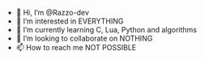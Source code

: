 - 👋 Hi, I’m @Razzo-dev
- 👀 I’m interested in EVERYTHING
- 🌱 I’m currently learning C, Lua, Python and algorithms
- 💞️ I’m looking to collaborate on NOTHING
- 📫 How to reach me NOT POSSIBLE

<!---
Razzo-dev/Razzo-dev is a ✨ special ✨ repository because its `README.md` (this file) appears on your GitHub profile.
You can click the Preview link to take a look at your changes.
--->
